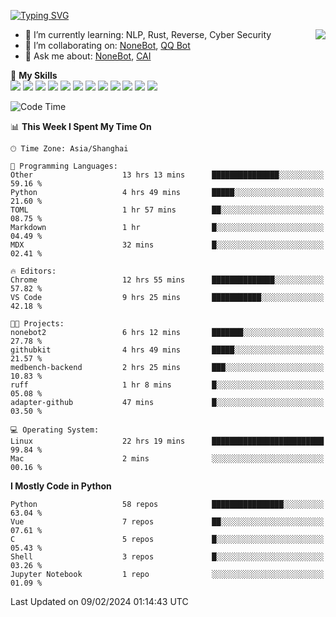 [![Typing SVG](https://readme-typing-svg.herokuapp.com?size=25&duration=2500&color=8C43EA&vCenter=true&width=200&height=40&lines=Hi+there+%F0%9F%91%8B%F0%9F%8F%BB;I'm+yanyongyu)](https://git.io/typing-svg)

<a href="#">
  <img align="right" src="https://github-readme-stats.vercel.app/api?username=yanyongyu&count_private=true&show_icons=true&bg_color=15,f2f7fd,E0EAFC" />
</a>

- 🌱 I’m currently learning: NLP, Rust, Reverse, Cyber Security
- 👯 I’m collaborating on: [NoneBot](https://github.com/nonebot), [QQ Bot](https://github.com/Mrs4s/go-cqhttp)
- 💬 Ask me about: [NoneBot](https://github.com/nonebot), [CAI](https://github.com/cscs181/CAI)

🌟 **My Skills**  
![](https://img.shields.io/badge/-Python-3e74a2?style=flat-square&logo=Python&logoColor=fff)
![](https://img.shields.io/badge/-TypeScript-3178C6?style=flat-square&logo=TypeScript&logoColor=fff)
![](https://img.shields.io/badge/-Vue-4fc08d?style=flat-square&logo=Vue.js&logoColor=fff)
![](https://img.shields.io/badge/-React-2d98ce?style=flat-square&logo=React&logoColor=fff)
![](https://img.shields.io/badge/-FastAPI-009688?style=flat-square&logo=FastAPI&logoColor=fff)
![](https://img.shields.io/badge/-Linux-000000?style=flat-square&logo=Linux&logoColor=fff)
![](https://img.shields.io/badge/-Docker-2496ED?style=flat-square&logo=Docker&logoColor=fff)
![](https://img.shields.io/badge/-Kubernetes-326CE5?style=flat-square&logo=Kubernetes&logoColor=fff)
![](https://img.shields.io/badge/-GitHub%20Actions-2088FF?style=flat-square&logo=GitHubActions&logoColor=fff)
![](https://img.shields.io/badge/-PostgreSQL-4169E1?style=flat-square&logo=PostgreSQL&logoColor=fff)
![](https://img.shields.io/badge/-Redis-DC382D?style=flat-square&logo=Redis&logoColor=fff)
![](https://img.shields.io/badge/-MongoDB-47A248?style=flat-square&logo=MongoDB&logoColor=fff)

<!--START_SECTION:waka-->
![Code Time](http://img.shields.io/badge/Code%20Time-5%2C815%20hrs%205%20mins-blue)

📊 **This Week I Spent My Time On** 

```text
🕑︎ Time Zone: Asia/Shanghai

💬 Programming Languages: 
Other                    13 hrs 13 mins      ███████████████░░░░░░░░░░   59.16 % 
Python                   4 hrs 49 mins       █████░░░░░░░░░░░░░░░░░░░░   21.60 % 
TOML                     1 hr 57 mins        ██░░░░░░░░░░░░░░░░░░░░░░░   08.75 % 
Markdown                 1 hr                █░░░░░░░░░░░░░░░░░░░░░░░░   04.49 % 
MDX                      32 mins             █░░░░░░░░░░░░░░░░░░░░░░░░   02.41 % 

🔥 Editors: 
Chrome                   12 hrs 55 mins      ██████████████░░░░░░░░░░░   57.82 % 
VS Code                  9 hrs 25 mins       ███████████░░░░░░░░░░░░░░   42.18 % 

🐱‍💻 Projects: 
nonebot2                 6 hrs 12 mins       ███████░░░░░░░░░░░░░░░░░░   27.78 % 
githubkit                4 hrs 49 mins       █████░░░░░░░░░░░░░░░░░░░░   21.57 % 
medbench-backend         2 hrs 25 mins       ███░░░░░░░░░░░░░░░░░░░░░░   10.83 % 
ruff                     1 hr 8 mins         █░░░░░░░░░░░░░░░░░░░░░░░░   05.08 % 
adapter-github           47 mins             █░░░░░░░░░░░░░░░░░░░░░░░░   03.50 % 

💻 Operating System: 
Linux                    22 hrs 19 mins      █████████████████████████   99.84 % 
Mac                      2 mins              ░░░░░░░░░░░░░░░░░░░░░░░░░   00.16 % 
```

**I Mostly Code in Python** 

```text
Python                   58 repos            ████████████████░░░░░░░░░   63.04 % 
Vue                      7 repos             ██░░░░░░░░░░░░░░░░░░░░░░░   07.61 % 
C                        5 repos             █░░░░░░░░░░░░░░░░░░░░░░░░   05.43 % 
Shell                    3 repos             █░░░░░░░░░░░░░░░░░░░░░░░░   03.26 % 
Jupyter Notebook         1 repo              ░░░░░░░░░░░░░░░░░░░░░░░░░   01.09 % 
```




 Last Updated on 09/02/2024 01:14:43 UTC
<!--END_SECTION:waka-->
